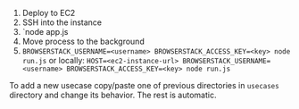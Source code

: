 1. Deploy to EC2
2. SSH into the instance
3. `node app.js <old-sdk-url> <new-sdk-url>
4. Move process to the background
5. `BROWSERSTACK_USERNAME=<username> BROWSERSTACK_ACCESS_KEY=<key> node run.js`
or locally:
`HOST=<ec2-instance-url> BROWSERSTACK_USERNAME=<username> BROWSERSTACK_ACCESS_KEY=<key> node run.js`

To add a new usecase copy/paste one of previous directories in `usecases` directory and change its behavior. The rest is automatic.
